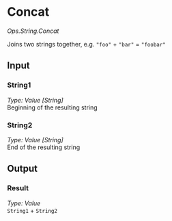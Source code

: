 # Concat

*Ops.String.Concat*  

Joins two strings together, e.g. `"foo"` + `"bar"` = `"foobar"`

## Input

### String1

*Type: Value [String]*  
Beginning of the resulting string

### String2

*Type: Value [String]*  
End of the resulting string

## Output

### Result

*Type: Value*  
`String1` + `String2`
